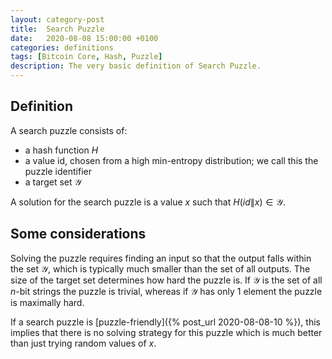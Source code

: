 ```yaml
---
layout: category-post
title:  Search Puzzle
date:   2020-08-08 15:00:00 +0100
categories: definitions
tags: [Bitcoin Core, Hash, Puzzle]
description: The very basic definition of Search Puzzle.
---
```

## Definition

A search puzzle consists of:

- a hash function $H$
- a value id, chosen from a high min-entropy distribution; we call this the puzzle identifier
- a target set $\mathcal{Y}$

A solution for the search puzzle is a value $x$ such that $H(id \| x) \in \mathcal{Y}$.

## Some considerations

Solving the puzzle requires finding an input so that the output falls within the set $\mathcal{Y}$, which is typically much smaller than the set of all outputs.
The size of the target set determines how hard the puzzle is.
If $\mathcal{Y}$ is the set of all $n$-bit strings the puzzle is trivial, whereas if $\mathcal{Y}$ has only 1 element the puzzle is maximally hard.

If a search puzzle is [puzzle-friendly]({% post_url 2020-08-08-10 %}), this implies that there is no solving strategy for this puzzle which is much better than just trying random values of $x$.

